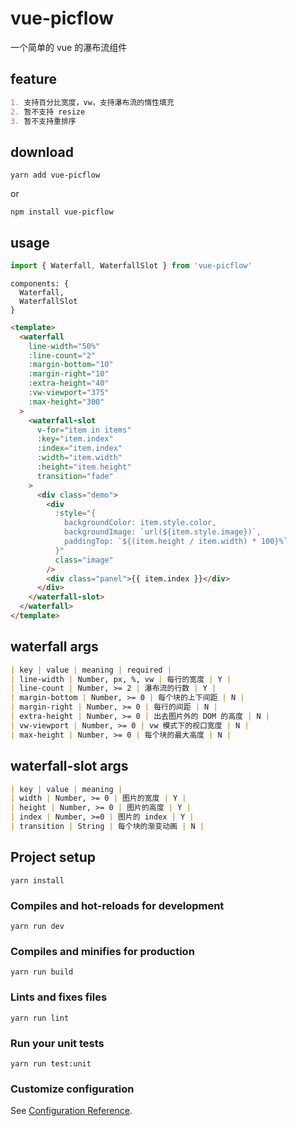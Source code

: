 # vue-picflow

一个简单的 vue 的瀑布流组件

## feature
```markdown
1. 支持百分比宽度，vw，支持瀑布流的惰性填充
2. 暂不支持 resize
3. 暂不支持重排序
```

## download
```shell
yarn add vue-picflow
```
or
```shell
npm install vue-picflow
```

## usage
```javascript
import { Waterfall, WaterfallSlot } from 'vue-picflow'
```
```vue
components: {
  Waterfall,
  WaterfallSlot
}
```
```html
<template>
  <waterfall
    line-width="50%"
    :line-count="2"
    :margin-bottom="10"
    :margin-right="10"
    :extra-height="40"
    :vw-viewport="375"
    :max-height="300"
  >
    <waterfall-slot
      v-for="item in items"
      :key="item.index"
      :index="item.index"
      :width="item.width"
      :height="item.height"
      transition="fade"
    >
      <div class="demo">
        <div
          :style="{
            backgroundColor: item.style.color,
            backgroundImage: `url(${item.style.image})`,
            paddingTop: `${(item.height / item.width) * 100}%`
          }"
          class="image"
        />
        <div class="panel">{{ item.index }}</div>
      </div>
    </waterfall-slot>
  </waterfall>
</template>
```
## waterfall args
```markdown
| key | value | meaning | required |
| line-width | Number, px, %, vw | 每行的宽度 | Y |
| line-count | Number, >= 2 | 瀑布流的行数 | Y |
| margin-bottom | Number, >= 0 | 每个块的上下间距 | N |
| margin-right | Number, >= 0 | 每行的间距 | N | 
| extra-height | Number, >= 0 | 出去图片外的 DOM 的高度 | N |
| vw-viewport | Number, >= 0 | vw 模式下的视口宽度 | N |
| max-height | Number, >= 0 | 每个块的最大高度 | N | 
```
## waterfall-slot args
```markdown
| key | value | meaning |
| width | Number, >= 0 | 图片的宽度 | Y |
| height | Number, >= 0 | 图片的高度 | Y |
| index | Number, >=0 | 图片的 index | Y |
| transition | String | 每个块的渐变动画 | N |
```
## Project setup
```
yarn install
```

### Compiles and hot-reloads for development
```
yarn run dev
```

### Compiles and minifies for production
```
yarn run build
```

### Lints and fixes files
```
yarn run lint
```

### Run your unit tests
```
yarn run test:unit
```

### Customize configuration
See [Configuration Reference](https://cli.vuejs.org/config/).
